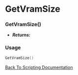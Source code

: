 # GetVramSize

### GetVramSize()
- ***Returns:*** 

### Usage

```Lua
GetVramSize()
```


[Back To Scripting Documentation](../README.md)
